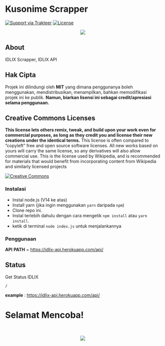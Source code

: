 # Kusonime Scrapper

[![Support via Trakteer](https://img.shields.io/badge/Support-me!-green)](https://trakteer.id/katowproject)
[![License](https://img.shields.io/badge/license-MIT-green)](https://github.com/annurdien/IDLIX-API/blob/main/LICENSE)

<p align="center"><img src="https://cdn.discordapp.com/attachments/795771950076133438/795810964040843294/101899459_135497158124648_7045376805259230317_o.jpg" /></p>

## About

IDLIX Scrapper, IDLIX API

## Hak Cipta

Projek ini dilindungi oleh **MIT** yang dimana penggunanya boleh menggunakan, mendistribusikan, menampilkan, bahkan
memodifikasi projek ini ke publik. **Namun, biarkan lisensi ini sebagai credit/apresiasi selama penggunaan.**

## Creative Commons Licenses

**This license lets others remix, tweak, and build upon your work even for commercial purposes, as long as they credit you and license their new creations under the identical terms.** This license is often compared to “copyleft” free and open source software licenses. All new works based on yours will carry the same license, so any derivatives will also allow commercial use. This is the license used by Wikipedia, and is recommended for materials that would benefit from incorporating content from Wikipedia and similarly licensed projects

[![Creative Commons](https://i.creativecommons.org/l/by-sa/4.0/88x31.png)](https://creativecommons.org/licenses/by-sa/4.0/ "Redirect to Creative Commons")

### Instalasi

- Instal node.js (V14 ke atas)
- Install yarn (jika ingin menggunakan `yarn` daripada `npm`)
- Clone repo ini.
- Instal terlebih dahulu dengan cara mengetik `npm install` atau `yarn install`.<br>
- ketik di terminal `node index.js` untuk menjalankannya

### Penggunaan

**API** **PATH** = https://idlix-api.herokuapp.com/api/

## Status

Get Status IDLIX

```
/
```

**example** : https://idlix-api.herokuapp.com/api/

<p align="center"><h1>Selamat Mencoba!</h1><br></p>
<p align="center"><img src="https://cdn.discordapp.com/attachments/795771950076133438/795832442153598986/tenor_5.gif" /></p>
